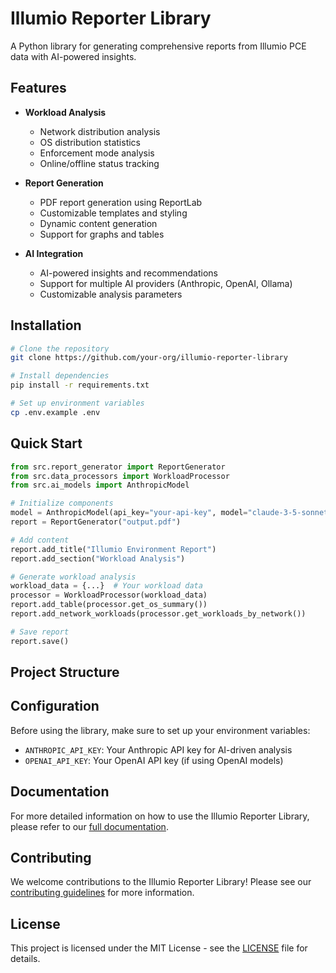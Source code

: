 # Illumio Reporter Library

A Python library for generating comprehensive reports from Illumio PCE data with AI-powered insights.

## Features

- **Workload Analysis**
  - Network distribution analysis
  - OS distribution statistics
  - Enforcement mode analysis
  - Online/offline status tracking

- **Report Generation**
  - PDF report generation using ReportLab
  - Customizable templates and styling
  - Dynamic content generation
  - Support for graphs and tables

- **AI Integration**
  - AI-powered insights and recommendations
  - Support for multiple AI providers (Anthropic, OpenAI, Ollama)
  - Customizable analysis parameters

## Installation

```bash
# Clone the repository
git clone https://github.com/your-org/illumio-reporter-library

# Install dependencies
pip install -r requirements.txt

# Set up environment variables
cp .env.example .env
```

## Quick Start

```python
from src.report_generator import ReportGenerator
from src.data_processors import WorkloadProcessor
from src.ai_models import AnthropicModel

# Initialize components
model = AnthropicModel(api_key="your-api-key", model="claude-3-5-sonnet-20240620")
report = ReportGenerator("output.pdf")

# Add content
report.add_title("Illumio Environment Report")
report.add_section("Workload Analysis")

# Generate workload analysis
workload_data = {...}  # Your workload data
processor = WorkloadProcessor(workload_data)
report.add_table(processor.get_os_summary())
report.add_network_workloads(processor.get_workloads_by_network())

# Save report
report.save()
```

## Project Structure

## Configuration

Before using the library, make sure to set up your environment variables:

- `ANTHROPIC_API_KEY`: Your Anthropic API key for AI-driven analysis
- `OPENAI_API_KEY`: Your OpenAI API key (if using OpenAI models)

## Documentation

For more detailed information on how to use the Illumio Reporter Library, please refer to our [full documentation](link_to_documentation).

## Contributing

We welcome contributions to the Illumio Reporter Library! Please see our [contributing guidelines](CONTRIBUTING.md) for more information.

## License

This project is licensed under the MIT License - see the [LICENSE](LICENSE) file for details.
